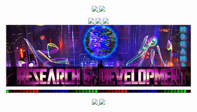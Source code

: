 <!---
Portfolio Website - m0ham3d.com
--->
<p align="center">
<a href="https://twitter.com/m0ham3dxx" target="_blank">
<img src="https://img.shields.io/twitter/follow/m0ham3dxx?style=social">
<a href="https://www.youtube.com/channel/UClypqHQkhsNZSD0eRmN3Piw" target="_blank">
<img src="https://img.shields.io/youtube/channel/subscribers/UClypqHQkhsNZSD0eRmN3Piw?style=social">
</a>
</p>
</a>
<p align="center">
<a href="https://twitter.com/m0ham3dxx" target="_blank">
  <img src="https://hits.seeyoufarm.com/api/count/incr/badge.svg?url=https%3A%2F%2Fgithub.com%2Fm0ham3dx&count_bg=%234C0070&title_bg=%23000000&icon=openaccess.svg&icon_color=%23E7E7E7&title=agents&edge_flat=false"/>
  <img src="https://img.shields.io/badge/Ape-yes-red.svg?style=flat-squre&logo=dark-reader&labelColor=black&color=1E5128">
  <img src="https://img.shields.io/badge/GMI-yes-red.svg?style=flat-squre&logo=cachet&labelColor=black&color=1E5128">
  <img src="mxxx.png" alt="m0ham3dx" width="1000"/>
</a>
  <img src="al.gif" alt="m0ham3dx" width="1000"/>
</p>


<p align="center">
<a href="https://twitter.com/m0ham3dxx" target="_blank">
<img src="https://github-readme-stats.vercel.app/api?username=m0ham3dx&show_icons=true&theme=radical" width=400>
<a href="https://twitter.com/m0ham3dxx" target="_blank">
<img src="https://activity-graph.herokuapp.com/graph?username=m0ham3dx&theme=react-dark" width="420">
</a>
</p>

